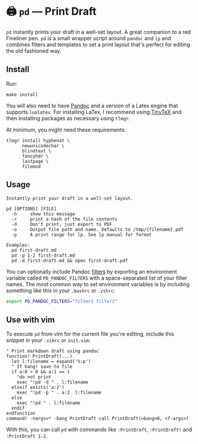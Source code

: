 # :printer: `pd` &mdash; Print Draft

`pd` instantly prints your draft in a well-set layout. A great companion to a
red Fineliner pen. `pd` is a small wrapper script around `pandoc` and `lp` and
combines filters and templates to set a print layout that's perfect for editing
the old fashioned way.

## Install

Run:

``` 
make install
```

You will also need to have [Pandoc](https://pandoc.org/) and a version of a
Latex engine that supports `lualatex`. For installing LaTex, I recommend using
[TinyTeX](https://yihui.org/tinytex/) and then installing packages as necessary using `tlmgr`.

At minimum, you might need these requirements:

``` 
tlmgr install hyphenat \
	  newunicodechar \
	  blindtext \
	  fancyhdr \
	  lastpage \
	  filemod
```

## Usage

```
Instantly print your draft in a well-set layout.

pd [OPTIONS] [FILE]
  -h     show this message
  -r     print a hash of the file contents
  -d     Don't print, just export to PDF
  -o     Output file path and name. Defaults to /tmp/{filename}.pdf
  -p     A print range for lp. See lp manual for format

Examples:
  pd first-draft.md
  pd -p 1-2 first-draft.md
  pd -d first-draft.md && open first-draft.pdf
```

You can optionally include Pandoc [filters](https://pandoc.org/filters.html) by
exporting an environment variable called `PD_PANDOC_FILTERS` with a
space-separated list of your filter names. The most common way to set
environment variables is by including something like this in your `.bashrc` or
`.zshrc`:

```sh
export PD_PANDOC_FILTERS="filter1 filter2"
```

## Use with vim

To execute `pd` from vim for the current file you're editing, include this
snippet in your `.vimrc` or `init.vim`:

```vim
" Print markdown draft using pandoc
function! PrintDraft(...)
  let l:filename = expand('%:p')
  " If bang! save to file
  if a:0 > 0 && a:1 == 1
    "do not print
    exec "!pd -d " . l:filename
  elseif exists('a:2')
    exec "!pd -p " . a:2  l:filename
  else
    exec "!pd " . l:filename
  endif
endfunction
command! -nargs=* -bang PrintDraft call PrintDraft(<bang>0, <f-args>)
```

With this, you can call `pd` with commands like `:PrintDraft`, `:PrintDraft!` and `:PrintDraft 1-2`.
